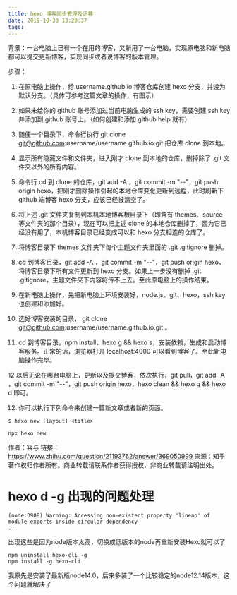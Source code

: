 ```yaml
---
title: hexo 博客同步管理及迁移
date: 2019-10-30 13:20:37
tags:
---
```


背景：一台电脑上已有一个在用的博客，又新用了一台电脑，实现原电脑和新电脑都可以提交更新博客，实现同步或者说博客的版本管理。

步骤：

1. 在原电脑上操作，给 username.github.io 博客仓库创建 hexo 分支，并设为默认分支。（具体可参考这篇文章的操作，有图示）

2. 如果未给你的 github 账号添加过当前电脑生成的 ssh key，需要创建 ssh key 并添加到 github 账号上。（如何创建和添加 github help 就有）

3. 随便一个目录下，命令行执行 git clone git@github.com:username/username.github.io.git 把仓库 clone 到本地。

4. 显示所有隐藏文件和文件夹，进入刚才 clone 到本地的仓库，删掉除了 .git 文件夹以外的所有内容。

5. 命令行 cd 到 clone 的仓库，git add -A ，git commit -m "--"，git push origin hexo，把刚才删除操作引起的本地仓库变化更新到远程，此时刷新下 github 端博客 hexo 分支，应该已经被清空了。

6. 将上述 .git 文件夹复制到本机本地博客根目录下（即含有 themes、source 等文件夹的那个目录），现在可以把上述 clone 的本地仓库删掉了，因为它已经没有用了，本机博客目录已经变成可以和 hexo 分支相连的仓库了。

<!-- more -->

7. 将博客目录下 themes 文件夹下每个主题文件夹里面的 .git .gitignore 删掉。

8. cd 到博客目录，git add -A ，git commit -m "--"，git push origin hexo，将博客目录下所有文件更新到 hexo 分支。如果上一步没有删掉 .git .gitignore，主题文件夹下内容将传不上去。至此原电脑上的操作结束。

9. 在新电脑上操作，先把新电脑上环境安装好，node.js、git、hexo，ssh key 也创建和添加好。

10. 选好博客安装的目录， git clone git@github.com:username/username.github.io.git 。

11. cd 到博客目录，npm install、hexo g && hexo s，安装依赖，生成和启动博客服务。正常的话，浏览器打开 localhost:4000 可以看到博客了。至此新电脑操作完毕。

12 以后无论在哪台电脑上，更新以及提交博客，依次执行，git pull，git add -A ，git commit -m "--"，git push origin hexo，hexo clean && hexo g && hexo d 即可。

12. 你可以执行下列命令来创建一篇新文章或者新的页面。

```
$ hexo new [layout] <title>

npx hexo new
```

作者：容与
链接：https://www.zhihu.com/question/21193762/answer/369050999
来源：知乎
著作权归作者所有。商业转载请联系作者获得授权，非商业转载请注明出处。


# hexo d -g 出现的问题处理

```
(node:3908) Warning: Accessing non-existent property 'lineno' of module exports inside circular dependency
...
```
出现这些是因为node版本太高，切换成低版本的node再重新安装Hexo就可以了
```
npm uninstall hexo-cli -g
npm install -g hexo-cli
```
我原先是安装了最新版node14.0，后来多装了一个比较稳定的node12.14版本，这个问题就解决了
